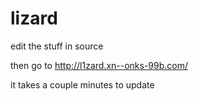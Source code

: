 # lizard

edit the stuff in source

then go to http://l1zard.xn--onks-99b.com/

it takes a couple minutes to update
